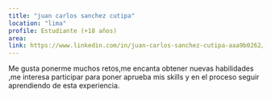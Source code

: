 ```yaml
---
title: "juan carlos sanchez cutipa"
location: "lima"
profile: Estudiante (+18 años)
area: 
link: https://www.linkedin.com/in/juan-carlos-sanchez-cutipa-aaa9b0262/
---
```


Me gusta ponerme muchos retos,me encanta obtener nuevas habilidades ,me interesa participar para poner aprueba mis skills y en el proceso seguir aprendiendo de esta experiencia.
